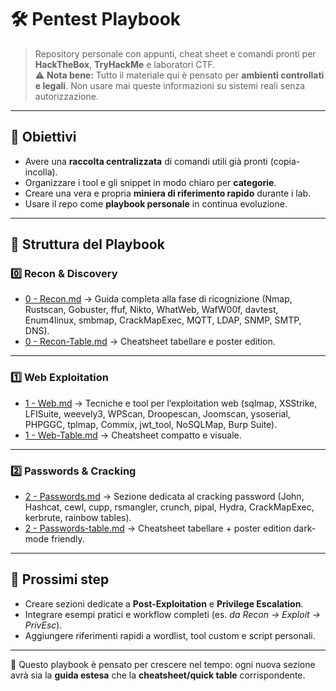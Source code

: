 # 🛠️ Pentest Playbook

> Repository personale con appunti, cheat sheet e comandi pronti per **HackTheBox**, **TryHackMe** e laboratori CTF.  
> ⚠️ **Nota bene:** Tutto il materiale qui è pensato per **ambienti controllati e legali**. Non usare mai queste informazioni su sistemi reali senza autorizzazione.

---

## 🎯 Obiettivi
- Avere una **raccolta centralizzata** di comandi utili già pronti (copia-incolla).
- Organizzare i tool e gli snippet in modo chiaro per **categorie**.
- Creare una vera e propria **miniera di riferimento rapido** durante i lab.
- Usare il repo come **playbook personale** in continua evoluzione.

---

## 📂 Struttura del Playbook

### 0️⃣ Recon & Discovery
- [0 - Recon.md](./0%20-%20Recon.md) → Guida completa alla fase di ricognizione (Nmap, Rustscan, Gobuster, ffuf, Nikto, WhatWeb, WafW00f, davtest, Enum4linux, smbmap, CrackMapExec, MQTT, LDAP, SNMP, SMTP, DNS).  
- [0 - Recon-Table.md](./0%20-%20Recon-Table.md) → Cheatsheet tabellare e poster edition.

---

### 1️⃣ Web Exploitation
- [1 - Web.md](./1%20-%20Web.md) → Tecniche e tool per l’exploitation web (sqlmap, XSStrike, LFISuite, weevely3, WPScan, Droopescan, Joomscan, ysoserial, PHPGGC, tplmap, Commix, jwt_tool, NoSQLMap, Burp Suite).  
- [1 - Web-Table.md](./1%20-%20Web-Table.md) → Cheatsheet compatto e visuale.

---

### 2️⃣ Passwords & Cracking
- [2 - Passwords.md](./2%20-%20Passwords.md) → Sezione dedicata al cracking password (John, Hashcat, cewl, cupp, rsmangler, crunch, pipal, Hydra, CrackMapExec, kerbrute, rainbow tables).  
- [2 - Passwords-table.md](./2%20-%20Passwords-Table.md) → Cheatsheet tabellare + poster edition dark-mode friendly.

---

## 🚀 Prossimi step
- Creare sezioni dedicate a **Post-Exploitation** e **Privilege Escalation**.  
- Integrare esempi pratici e workflow completi (es. *da Recon → Exploit → PrivEsc*).  
- Aggiungere riferimenti rapidi a wordlist, tool custom e script personali.

---

📌 Questo playbook è pensato per crescere nel tempo: ogni nuova sezione avrà sia la **guida estesa** che la **cheatsheet/quick table** corrispondente.
